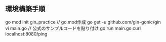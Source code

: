 ## 環境構築手順
go mod init gin_practice // go.mod作成
go get -u github.com/gin-gonic/gin
vi main.go // 公式のサンプルコードを貼り付け
go run main.go
curl localhost:8080/ping